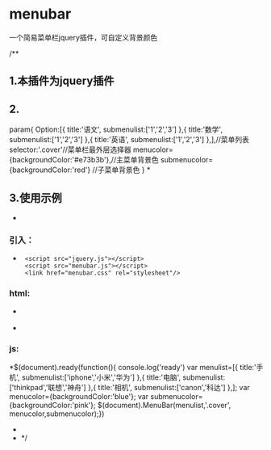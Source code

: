 # menubar
一个简易菜单栏jquery插件，可自定义背景颜色

/**
 ## 1.本插件为jquery插件
 ## 2.
 param{
	Option:[{
	 	title:'语文',
	 	submenulist:['1','2','3']
	 },{
	 	title:'数学',
	 	submenulist:['1','2','3']
	 },{
	 	title:'英语',
	 	submenulist:['1','2','3']
	 },],//菜单列表
	 selector:'.cover'//菜单栏最外层选择器
	 menucolor={backgroundColor:'#e73b3b'},//主菜单背景色
	 submenucolor={backgroundColor:'red'} //子菜单背景色
 }
 * 
 ## 3.使用示例
 * 
 ### 引入：
 * 		<script src="jquery.js"></script>
		<script src="menubar.js"></script>
		<link href="menubar.css" rel="stylesheet"/>
 ### html:
 * <div class="cover"></div>
 * 
 ### js:
 *$(document).ready(function(){
			console.log('ready')
			var menulist=[{
				title:'手机',
				submenulist:['iphone','小米','华为']
			},{
				title:'电脑',
				submenulist:['thinkpad','联想','神舟']
			},{
				title:'相机',
				submenulist:['canon','科达']
			},];
			var menucolor={backgroundColor:'blue'};
			var submenucolor={backgroundColor:'pink'};
			$(document).MenuBar(menulist,'.cover', menucolor,submenucolor);})
			
 * 
 * */
 


			
